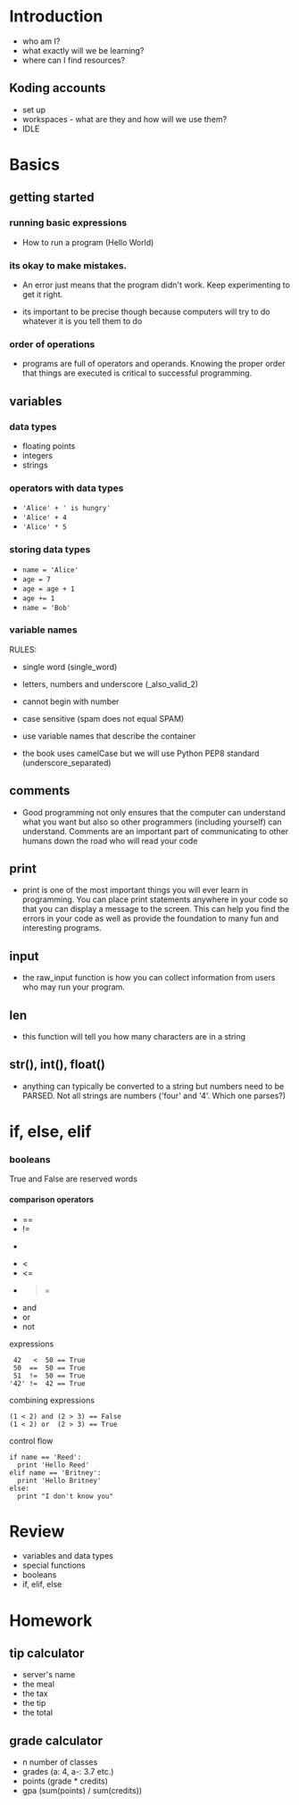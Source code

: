 
# Introduction

- who am I?
- what exactly will we be learning?
- where can I find resources?

## Koding accounts

- set up
- workspaces - what are they and how will we use them?
- IDLE


# Basics

## getting started

### running basic expressions 

- How to run a program (Hello World)


### its okay to make mistakes. 

- An error just means that the program didn't work. Keep experimenting to get it
    right.

- its important to be precise though because computers will try to do whatever
    it is you tell them to do


### order of operations

- programs are full of operators and operands. Knowing the proper order that
    things are executed is critical to successful programming.


## variables

### data types

- floating points
- integers
- strings

### operators with data types

- ```'Alice' + ' is hungry'```
- ```'Alice' + 4```
- ```'Alice' * 5```

### storing data types

- ```name = 'Alice'```
- ```age = 7```
- ```age = age + 1```
- ```age += 1```
- ```name = 'Bob'```

### variable names 

RULES:
- single word (single_word)
- letters, numbers and underscore (_also_valid_2)
- cannot begin with number 

- case sensitive (spam does not equal SPAM)
- use variable names that describe the container
- the book uses camelCase but we will use Python PEP8 standard
    (underscore_separated)


## comments
- Good programming not only ensures that the computer can understand what you
    want but also so other programmers (including yourself) can understand.
    Comments are an important part of communicating to other humans down the
    road who will read your code

## print
- print is one of the most important things you will ever learn in programming.
    You can place print statements anywhere in your code so that you can display
    a message to the screen. This can help you find the errors in your code as
    well as provide the foundation to many fun and interesting programs.

## input
- the raw_input function is how you can collect information from users who may
    run your program.

## len
- this function will tell you how many characters are in a string

## str(), int(), float()
- anything can typically be converted to a string but numbers need to be PARSED.
    Not all strings are numbers ('four' and '4'. Which one parses?)


# if, else, elif

### booleans
True and False are reserved words

#### comparison operators 
- ==
- !=
- >
- <
- <=
- >=
- and
- or
- not

expressions 

```
 42   <  50 == True
 50  ==  50 == True
 51  !=  50 == True
'42' !=  42 == True
```

combining expressions

```
(1 < 2) and (2 > 3) == False
(1 < 2) or  (2 > 3) == True
```

control flow

```
if name == 'Reed':
  print 'Hello Reed'
elif name == 'Britney':
  print 'Hello Britney'
else:
  print "I don't know you"
```


# Review
- variables and data types
- special functions
- booleans
- if, elif, else

# Homework

## tip calculator
- server's name
- the meal
- the tax
- the tip
- the total

## grade calculator
- n number of classes
- grades (a: 4, a-: 3.7 etc.)
- points (grade * credits)
- gpa (sum(points) / sum(credits))
